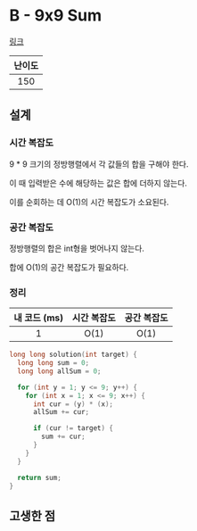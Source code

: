 # B - 9x9 Sum

[링크](https://atcoder.jp/contests/abc387/tasks/abc387_b)

| 난이도 |
| :----: |
|  150   |

## 설계

### 시간 복잡도

9 * 9 크기의 정방행렬에서 각 값들의 합을 구해야 한다.

이 때 입력받은 수에 해당하는 값은 합에 더하지 않는다.

이를 순회하는 데 O(1)의 시간 복잡도가 소요된다.

### 공간 복잡도

정방행렬의 합은 int형을 벗어나지 않는다.

합에 O(1)의 공간 복잡도가 필요하다.

### 정리

| 내 코드 (ms) | 시간 복잡도 | 공간 복잡도 |
| :----------: | :---------: | :---------: |
|      1       |    O(1)     |    O(1)     |

```cpp
long long solution(int target) {
  long long sum = 0;
  long long allSum = 0;

  for (int y = 1; y <= 9; y++) {
    for (int x = 1; x <= 9; x++) {
      int cur = (y) * (x);
      allSum += cur;

      if (cur != target) {
        sum += cur;
      }
    }
  }

  return sum;
}
```

## 고생한 점
